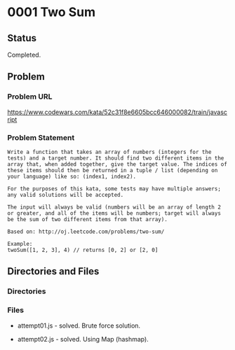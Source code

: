 # 0001 Two Sum

## Status

Completed.

## Problem

### Problem URL

https://www.codewars.com/kata/52c31f8e6605bcc646000082/train/javascript

### Problem Statement

```
Write a function that takes an array of numbers (integers for the tests) and a target number. It should find two different items in the array that, when added together, give the target value. The indices of these items should then be returned in a tuple / list (depending on your language) like so: (index1, index2).

For the purposes of this kata, some tests may have multiple answers; any valid solutions will be accepted.

The input will always be valid (numbers will be an array of length 2 or greater, and all of the items will be numbers; target will always be the sum of two different items from that array).

Based on: http://oj.leetcode.com/problems/two-sum/

Example:
twoSum([1, 2, 3], 4) // returns [0, 2] or [2, 0]
```

## Directories and Files

### Directories

### Files

- attempt01.js - solved. Brute force solution.

- attempt02.js - solved. Using Map (hashmap).
